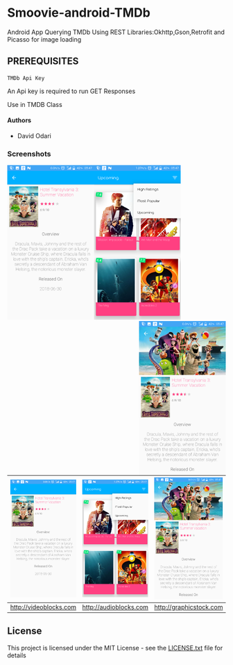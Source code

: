 # Smoovie-android-TMDb
Android App Querying TMDb Using REST Libraries:Okhttp,Gson,Retrofit and Picasso for image loading

## PREREQUISITES

```
TMDb Api Key
```

An Api key is required to run GET Responses

Use in TMDB Class

#### Authors

- David Odari


### Screenshots

<img src="https://github.com/Davidodari/Smoovie-android-TMDb/blob/master/Screenshot1.png" width="200"><img src="https://github.com/Davidodari/Smoovie-android-TMDb/blob/master/Screenshot_2.png" margin="20" width="200"><img src="https://github.com/Davidodari/Smoovie-android-TMDb/blob/master/Screenshot_5.png" align="right" width="200">

| [![Screen1](https://github.com/Davidodari/Smoovie-android-TMDb/blob/master/Screenshot1.png)](http://videoblocks.com)  | [![Screen2](https://github.com/Davidodari/Smoovie-android-TMDb/blob/master/Screenshot_2.png)](http://audioblocks.com) | [![Screen3](https://github.com/Davidodari/Smoovie-android-TMDb/blob/master/Screenshot_5.png)](http://graphicstock.com) |
|:---:|:---:|:---:|
| http://videoblocks.com | http://audioblocks.com | http://graphicstock.com |

## License

This project is licensed under the MIT License - see the [LICENSE.txt](LICENSE.txt) file for details

